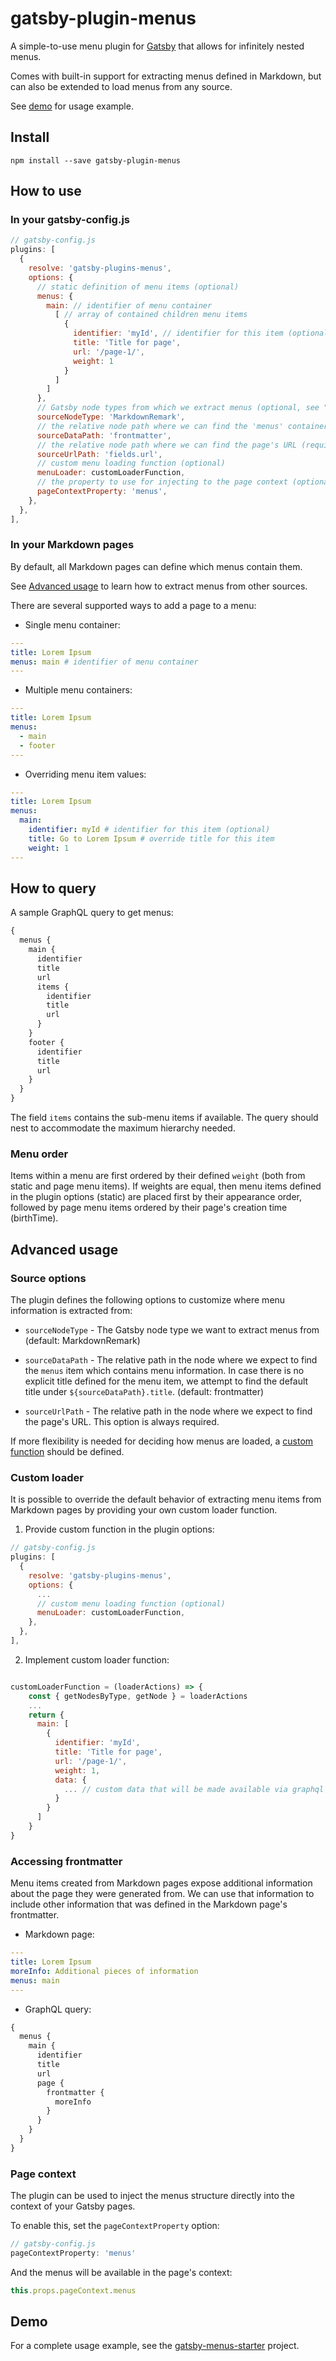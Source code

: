 # gatsby-plugin-menus

A simple-to-use menu plugin for [Gatsby](http://gatsbyjs.org) that allows for infinitely nested menus.

Comes with built-in support for extracting menus defined in Markdown, but can also be extended to load menus from any source.

See [demo](#demo) for usage example.

## Install

`npm install --save gatsby-plugin-menus`

## How to use

### In your gatsby-config.js

```javascript
// gatsby-config.js
plugins: [
  {
    resolve: 'gatsby-plugins-menus',
    options: {
      // static definition of menu items (optional)
      menus: {
        main: // identifier of menu container
          [ // array of contained children menu items
            {
              identifier: 'myId', // identifier for this item (optional)
              title: 'Title for page',
              url: '/page-1/',
              weight: 1
            }
          ]
        ]
      },
      // Gatsby node types from which we extract menus (optional, see "Advanced usage")
      sourceNodeType: 'MarkdownRemark', 
      // the relative node path where we can find the 'menus' container (optional)
      sourceDataPath: 'frontmatter',
      // the relative node path where we can find the page's URL (required)
      sourceUrlPath: 'fields.url',
      // custom menu loading function (optional)
      menuLoader: customLoaderFunction,
      // the property to use for injecting to the page context (optional, see "Advanced usage")
      pageContextProperty: 'menus',
    },
  },
],
```

### In your Markdown pages

By default, all Markdown pages can define which menus contain them. 

See [Advanced usage](#advanced-usage) to learn how to extract menus from other sources.

There are several supported ways to add a page to a menu:

- Single menu container:

```yaml
---
title: Lorem Ipsum
menus: main # identifier of menu container
---
```

- Multiple menu containers:

```yaml
---
title: Lorem Ipsum
menus: 
  - main
  - footer
---
```

- Overriding menu item values:

```yaml
---
title: Lorem Ipsum
menus:
  main: 
    identifier: myId # identifier for this item (optional)
    title: Go to Lorem Ipsum # override title for this item
    weight: 1
---
```

## How to query

A sample GraphQL query to get menus:

```graphql
{
  menus {
    main {
      identifier
      title
      url
      items {
        identifier
        title
        url
      }
    }
    footer {
      identifier
      title
      url
    }
  }
}
```

The field `items` contains the sub-menu items if available. The query should nest to accommodate the maximum hierarchy needed.


### Menu order

Items within a menu are first ordered by their defined `weight` (both from static and page menu items). If weights are equal, then menu items defined in the plugin options (static) are placed first by their appearance order, followed by page menu items ordered by their page's creation time (birthTime).


## Advanced usage

### Source options

The plugin defines the following options to customize where menu information is extracted from:

* `sourceNodeType` - The Gatsby node type we want to extract menus from (default: MarkdownRemark)

* `sourceDataPath` - The relative path in the node where we expect to find the `menus` item which contains menu information. In case there is no explicit title defined for the menu item, we attempt to find the default title under `${sourceDataPath}.title`. (default: frontmatter)

* `sourceUrlPath` - The relative path in the node where we expect to find the page's URL. This option is always required.

If more flexibility is needed for deciding how menus are loaded, a [custom function](#custom-loader) should be defined.

### Custom loader

It is possible to override the default behavior of extracting menu items from Markdown pages by providing your own custom loader function.

1. Provide custom function in the plugin options:

```javascript
// gatsby-config.js
plugins: [
  {
    resolve: 'gatsby-plugins-menus',
    options: {
      ...
      // custom menu loading function (optional)
      menuLoader: customLoaderFunction,
    },
  },
],
```

2. Implement custom loader function:

```javascript

customLoaderFunction = (loaderActions) => {
    const { getNodesByType, getNode } = loaderActions
    ...
    return {
      main: [
        {
          identifier: 'myId', 
          title: 'Title for page',
          url: '/page-1/',
          weight: 1,
          data: {
            ... // custom data that will be made available via graphql
          }
        }
      ]
    }
}

```

### Accessing frontmatter

Menu items created from Markdown pages expose additional information about the page they were generated from. We can use that information to include other information that was defined in the Markdown page's frontmatter.

- Markdown page:

```yaml
---
title: Lorem Ipsum
moreInfo: Additional pieces of information 
menus: main
---
```

- GraphQL query:

```graphql
{
  menus {
    main {
      identifier
      title
      url
      page {
        frontmatter {
          moreInfo
        }
      }
    }
  }
}
```

### Page context

The plugin can be used to inject the menus structure directly into the context of your Gatsby pages. 

To enable this, set the `pageContextProperty` option:
```javascript
// gatsby-config.js
pageContextProperty: 'menus'
```

And the menus will be available in the page's context: 
```javascript
this.props.pageContext.menus
```


## Demo 

For a complete usage example, see the [gatsby-menus-starter](https://github.com/stackbithq/gatsby-menus-starter) project.